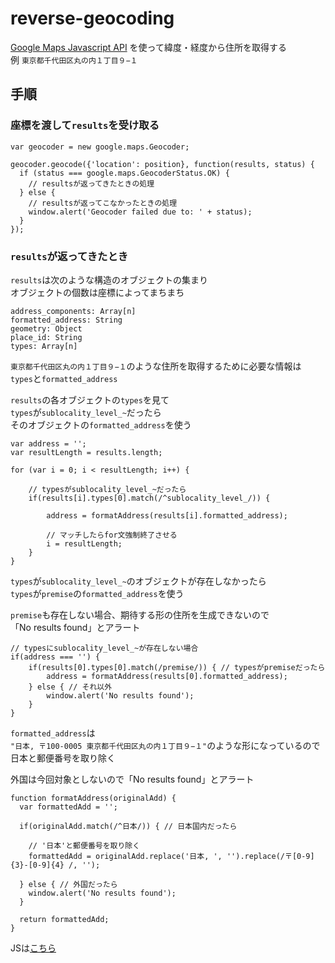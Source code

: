 # reverse-geocoding
<a href="https://developers.google.com/maps/documentation/javascript/">Google Maps Javascript API</a>
を使って緯度・経度から住所を取得する  
例 `東京都千代田区丸の内１丁目９−１`

## 手順

### 座標を渡して`results`を受け取る
```
var geocoder = new google.maps.Geocoder;

geocoder.geocode({'location': position}, function(results, status) {
  if (status === google.maps.GeocoderStatus.OK) {
    // resultsが返ってきたときの処理
  } else {
    // resultsが返ってこなかったときの処理
    window.alert('Geocoder failed due to: ' + status);
  }
});
```

### `results`が返ってきたとき
`results`は次のような構造のオブジェクトの集まり  
オブジェクトの個数は座標によってまちまち
```
address_components: Array[n]
formatted_address: String
geometry: Object
place_id: String
types: Array[n]
```
`東京都千代田区丸の内１丁目９−１`のような住所を取得するために必要な情報は  
`types`と`formatted_address`  

`results`の各オブジェクトの`types`を見て  
`types`が`sublocality_level_~`だったら  
そのオブジェクトの`formatted_address`を使う
```
var address = '';
var resultLength = results.length;

for (var i = 0; i < resultLength; i++) {

    // typesがsublocality_level_~だったら
    if(results[i].types[0].match(/^sublocality_level_/)) {

        address = formatAddress(results[i].formatted_address);

        // マッチしたらfor文強制終了させる
        i = resultLength;
    }
}
```
`types`が`sublocality_level_~`のオブジェクトが存在しなかったら  
`types`が`premise`の`formatted_address`を使う  

`premise`も存在しない場合、期待する形の住所を生成できないので  
「No results found」とアラート
```
// typesにsublocality_level_~が存在しない場合
if(address === '') {
    if(results[0].types[0].match(/premise/)) { // typesがpremiseだったら
        address = formatAddress(results[0].formatted_address);
    } else { // それ以外
        window.alert('No results found');
    }
}
```
`formatted_address`は  
`"日本, 〒100-0005 東京都千代田区丸の内１丁目９−１"`のような形になっているので  
日本と郵便番号を取り除く  

外国は今回対象としないので「No results found」とアラート
```
function formatAddress(originalAdd) {
  var formattedAdd = '';

  if(originalAdd.match(/^日本/)) { // 日本国内だったら

    // '日本'と郵便番号を取り除く
    formattedAdd = originalAdd.replace('日本, ', '').replace(/〒[0-9]{3}-[0-9]{4} /, '');

  } else { // 外国だったら
    window.alert('No results found');
  }

  return formattedAdd;
}
```
JSは<a href="https://github.com/rnaxu/reverse-geocoding/blob/master/src/js/map.js">こちら</a>